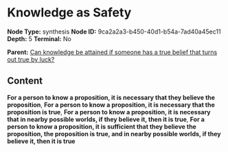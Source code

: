 # Knowledge as Safety

**Node Type:** synthesis
**Node ID:** 9ca2a2a3-b450-40d1-b54a-7ad40a45ec11
**Depth:** 5
**Terminal:** No

**Parent:** [Can knowledge be attained if someone has a true belief that turns out true by luck?](can-knowledge-be-attained-if-someone-has-a-true-belief-that-turns-out-true-by-luck-antithesis-9394cbf7-2ac1-4f55-9cd4-715a63844f37.md)

## Content

**For a person to know a proposition, it is necessary that they believe the proposition**, **For a person to know a proposition, it is necessary that the proposition is true**, **For a person to know a proposition, it is necessary that in nearby possible worlds, if they believe it, then it is true**, **For a person to know a proposition, it is sufficient that they believe the proposition, the proposition is true, and in nearby possible worlds, if they believe it, then it is true**
